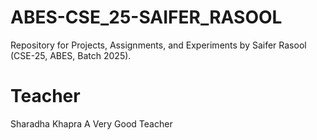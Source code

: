# ABES-CSE_25-SAIFER_RASOOL
Repository for Projects, Assignments, and Experiments by Saifer Rasool (CSE-25, ABES, Batch 2025).
# Teacher 
Sharadha Khapra A Very Good Teacher
